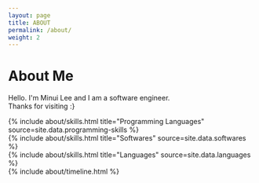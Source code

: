 ```yaml
---
layout: page
title: ABOUT
permalink: /about/
weight: 2
---
```


# **About Me**

Hello. I'm Minui Lee and I am a software engineer.<br>
Thanks for visiting :}

<div class="row">
{% include about/skills.html title="Programming Languages" source=site.data.programming-skills %}
</div>

<div class="row">
{% include about/skills.html title="Softwares" source=site.data.softwares %}
</div>

<div class="row">
{% include about/skills.html title="Languages" source=site.data.languages %}
</div>

<div class="row">
{% include about/timeline.html %}
</div>